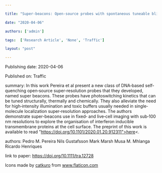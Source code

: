 ---
title: "Super‐beacons: Open‐source probes with spontaneous tuneable blinking compatible with live‐cell super‐resolution microscopy"
date: "2020-04-06"
authors: ['admin']
tags:  ['Research Article', 'None', 'Traffic']
layout: "post"
---
Publishing date: 2020-04-06

Published on: Traffic

summary: In this work Pereira et al present a 
new class of DNA‐based self‐quenching open‐source super‐resolution probes that they developed, named super beacons. These probes have  photoswitching kinetics that can be tuned structurally, thermally and chemically. They also alleviate the need for high‐intensity illumination and toxic buffers usually needed in single‐molecule localization super‐resolution approaches. The authors demonstrate super-beacons use in fixed‐ and live‐cell imaging with sub‐100 nm resolutions to explore the organisation of interferon inducible transmembrane proteins at the cell surface. The preprint of this work is available to read "https://doi.org/10.1101/2020.01.20.912311">here<. 

authors: Pedro M. Pereira  Nils Gustafsson  Mark Marsh  Musa M. Mhlanga  Ricardo Henriques

link to paper: https://doi.org/10.1111/tra.12728

Icons made by <a href="https://www.flaticon.com/free-icon/bookshelves_3576884" title="catkuro">catkuro</a> from <a href="https://www.flaticon.com/" title="Flaticon"> www.flaticon.com</a>